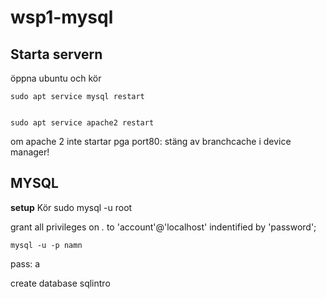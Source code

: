 # wsp1-mysql

## Starta servern
öppna ubuntu och kör

	sudo apt service mysql restart
  
  
	sudo apt service apache2 restart

om apache 2 inte startar pga port80: stäng av branchcache i device manager!

## MYSQL

**setup**
Kör
	sudo mysql -u root

 grant all privileges on *.* to 'account'@'localhost' indentified by 'password';
 
 	mysql -u -p namn
 
 pass: a

create database sqlintro
